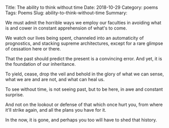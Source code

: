 Title: The ability to think without time
Date: 2018-10-29
Category: poems
Tags: Poems
Slug: ability-to-think-without-time
Summary: 

<div class="post-poem">
We must admit
the horrible ways
we employ
our faculties
in avoiding
what is
and cower
in constant
apprehension
of what's to come.  

We watch our lives
being spent,
channeled
into an automaticity
of prognostics,
and stacking 
supreme architectures,
except for a rare glimpse
of cessation
here or there.

That the past should
predict the present
is a convincing error.
And yet, it is
the foundation
of our inheritance.

To yield, cease,
drop the veil
and behold
in the glory of
what we can sense,
what we are and are not,
and
what can heal us.

To see without time,
is not seeing past, but
to be here,
in awe and
constant surprise.

And not on the lookout or defense
of that which once hurt you,
from where it'll strike again,
and all the plans you have for it.

In the now,
it is gone,
and perhaps you too
will have to shed
that history.
</div>
